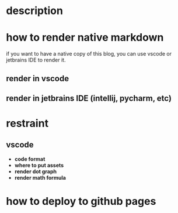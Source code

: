 # description

# how to render native markdown
if you want to have a native copy of this blog, you can use vscode or jetbrains IDE to render it.

## render in vscode
## render in jetbrains IDE (intellij, pycharm, etc)


# restraint

## vscode
* **code format**
* **where to put assets**
* **render dot graph**
* **render math formula**

# how to deploy to github pages